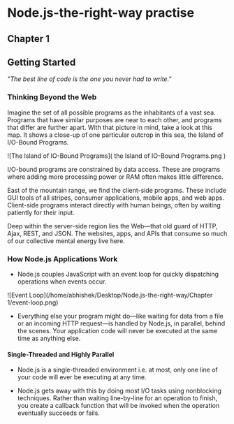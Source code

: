 # Node.js-the-right-way practise

## Chapter 1
## Getting Started

*"The best line of code is the one you never had to write."*

### Thinking Beyond the Web

Imagine the set of all possible programs as the inhabitants of a vast sea.
Programs that have similar purposes are near to each other, and programs that differ are further apart. With that picture in mind, take a look at this
map. It shows a close-up of one particular outcrop in this sea, the Island of
I/O-Bound Programs.

![The Island of IO-Bound Programs]( the Island of IO-Bound Programs.png )

I/O-bound programs are constrained by data access. These are programs
where adding more processing power or RAM often makes little difference.

East of the mountain range, we find the client-side programs. These include
GUI tools of all stripes, consumer applications, mobile apps, and web apps.
Client-side programs interact directly with human beings, often by waiting
patiently for their input.

Deep within the server-side region lies the Web—that old guard of HTTP, Ajax,
REST, and JSON. The websites, apps, and APIs that consume so much of
our collective mental energy live here.

### How Node.js Applications Work

* Node.js couples JavaScript with an event loop for quickly dispatching operations when events occur.

![Event Loop](/home/abhishek/Desktop/Node.js-the-right-way/Chapter 1/event-loop.png)

* Everything else your program might do—like waiting for data from a file or
an incoming HTTP request—is handled by Node.js, in parallel, behind the
scenes. Your application code will never be executed at the same time as
anything else.

#### Single-Threaded and Highly Parallel

* Node.js is a single-threaded environment i.e. at
most, only one line of your code will ever be executing at any time.

* Node.js gets away with this by doing most I/O tasks using nonblocking
techniques. Rather than waiting line-by-line for an operation to finish, you
create a callback function that will be invoked when the operation eventually
succeeds or fails.
